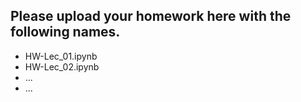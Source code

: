 ## Please upload your homework here with the following names.

- HW-Lec_01.ipynb
- HW-Lec_02.ipynb
- ...
- ...
